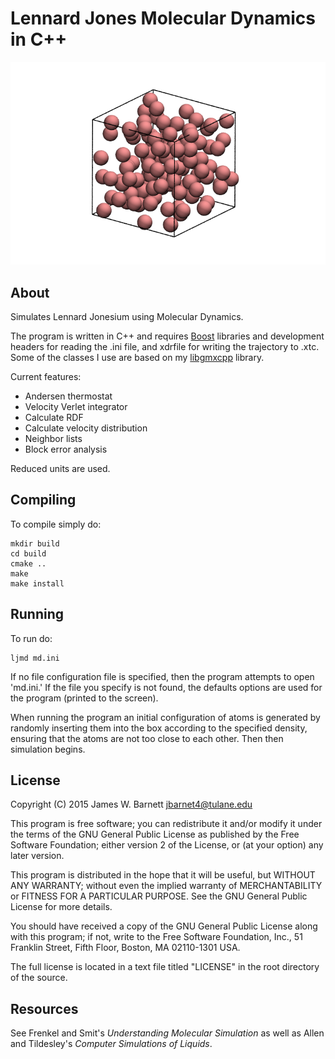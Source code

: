 # Lennard Jones Molecular Dynamics in C++

![Box of Lennard-Jonesium](lj.png)

## About

Simulates Lennard Jonesium using Molecular Dynamics.

The program is written in C++ and requires [Boost](http://www.boost.org/)
libraries and development headers for reading the .ini file, and xdrfile for
writing the trajectory to .xtc. Some of the classes I use are based on my
[libgmxcpp](https://github.com/wesbarnett/libgmxcpp) library.

Current features:

* Andersen thermostat
* Velocity Verlet integrator
* Calculate RDF
* Calculate velocity distribution
* Neighbor lists
* Block error analysis

Reduced units are used. 

## Compiling

To compile simply do:

    mkdir build
    cd build
    cmake ..
    make
    make install

## Running

To run do:

    ljmd md.ini

If no file configuration file is specified, then the program attempts to open
'md.ini.' If the file you specify is not found, the defaults options are used
for the program (printed to the screen).

When running the program an initial configuration of
atoms is generated by randomly inserting them into the box according to the
specified density, ensuring that the atoms are not too close to each other. Then
then simulation begins.

## License

Copyright (C) 2015 James W. Barnett <jbarnet4@tulane.edu>

This program is free software; you can redistribute it and/or modify it under
the terms of the GNU General Public License as published by the Free Software
Foundation; either version 2 of the License, or (at your option) any later
version.

This program is distributed in the hope that it will be useful, but WITHOUT ANY
WARRANTY; without even the implied warranty of MERCHANTABILITY or FITNESS FOR A
PARTICULAR PURPOSE.  See the GNU General Public License for more details.

You should have received a copy of the GNU General Public License along with
this program; if not, write to the Free Software Foundation, Inc., 51
Franklin Street, Fifth Floor, Boston, MA 02110-1301 USA.

The full license is located in a text file titled "LICENSE" in the root
directory of the source.

## Resources

See Frenkel and Smit's *Understanding Molecular Simulation* as well as Allen and
Tildesley's *Computer Simulations of Liquids*.
